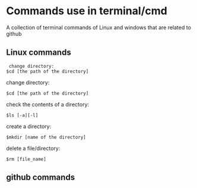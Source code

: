 # Commands use in terminal/cmd
A collection of terminal commands of Linux and windows that are related to github

## Linux commands
<pre><code> change directory:
$cd [the path of the directory]
</code></pre>

change directory:

    $cd [the path of the directory]
   
check the contents of a directory:
   
    $ls [-a][-l]
    
create a directory:

    $mkdir [name of the directory]
    
delete a file/directory:

    $rm [file_name]
    
## github commands

   

   
